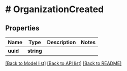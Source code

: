 # # OrganizationCreated

## Properties

Name | Type | Description | Notes
------------ | ------------- | ------------- | -------------
**uuid** | **string** |  |

[[Back to Model list]](../../README.md#models) [[Back to API list]](../../README.md#endpoints) [[Back to README]](../../README.md)
